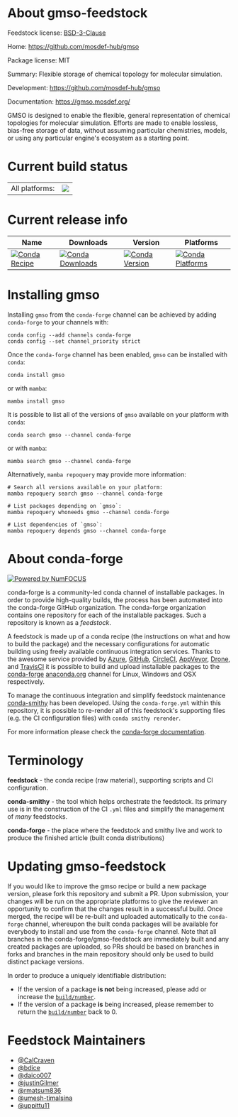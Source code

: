 About gmso-feedstock
====================

Feedstock license: [BSD-3-Clause](https://github.com/conda-forge/gmso-feedstock/blob/main/LICENSE.txt)

Home: https://github.com/mosdef-hub/gmso

Package license: MIT

Summary: Flexible storage of chemical topology for molecular simulation.

Development: https://github.com/mosdef-hub/gmso

Documentation: https://gmso.mosdef.org/

GMSO is designed to enable the flexible, general representation of chemical
topologies for molecular simulation. Efforts are made to enable lossless,
bias-free storage of data, without assuming particular chemistries, models,
or using any particular engine's ecosystem as a starting point.


Current build status
====================


<table><tr><td>All platforms:</td>
    <td>
      <a href="https://dev.azure.com/conda-forge/feedstock-builds/_build/latest?definitionId=10982&branchName=main">
        <img src="https://dev.azure.com/conda-forge/feedstock-builds/_apis/build/status/gmso-feedstock?branchName=main">
      </a>
    </td>
  </tr>
</table>

Current release info
====================

| Name | Downloads | Version | Platforms |
| --- | --- | --- | --- |
| [![Conda Recipe](https://img.shields.io/badge/recipe-gmso-green.svg)](https://anaconda.org/conda-forge/gmso) | [![Conda Downloads](https://img.shields.io/conda/dn/conda-forge/gmso.svg)](https://anaconda.org/conda-forge/gmso) | [![Conda Version](https://img.shields.io/conda/vn/conda-forge/gmso.svg)](https://anaconda.org/conda-forge/gmso) | [![Conda Platforms](https://img.shields.io/conda/pn/conda-forge/gmso.svg)](https://anaconda.org/conda-forge/gmso) |

Installing gmso
===============

Installing `gmso` from the `conda-forge` channel can be achieved by adding `conda-forge` to your channels with:

```
conda config --add channels conda-forge
conda config --set channel_priority strict
```

Once the `conda-forge` channel has been enabled, `gmso` can be installed with `conda`:

```
conda install gmso
```

or with `mamba`:

```
mamba install gmso
```

It is possible to list all of the versions of `gmso` available on your platform with `conda`:

```
conda search gmso --channel conda-forge
```

or with `mamba`:

```
mamba search gmso --channel conda-forge
```

Alternatively, `mamba repoquery` may provide more information:

```
# Search all versions available on your platform:
mamba repoquery search gmso --channel conda-forge

# List packages depending on `gmso`:
mamba repoquery whoneeds gmso --channel conda-forge

# List dependencies of `gmso`:
mamba repoquery depends gmso --channel conda-forge
```


About conda-forge
=================

[![Powered by
NumFOCUS](https://img.shields.io/badge/powered%20by-NumFOCUS-orange.svg?style=flat&colorA=E1523D&colorB=007D8A)](https://numfocus.org)

conda-forge is a community-led conda channel of installable packages.
In order to provide high-quality builds, the process has been automated into the
conda-forge GitHub organization. The conda-forge organization contains one repository
for each of the installable packages. Such a repository is known as a *feedstock*.

A feedstock is made up of a conda recipe (the instructions on what and how to build
the package) and the necessary configurations for automatic building using freely
available continuous integration services. Thanks to the awesome service provided by
[Azure](https://azure.microsoft.com/en-us/services/devops/), [GitHub](https://github.com/),
[CircleCI](https://circleci.com/), [AppVeyor](https://www.appveyor.com/),
[Drone](https://cloud.drone.io/welcome), and [TravisCI](https://travis-ci.com/)
it is possible to build and upload installable packages to the
[conda-forge](https://anaconda.org/conda-forge) [anaconda.org](https://anaconda.org/)
channel for Linux, Windows and OSX respectively.

To manage the continuous integration and simplify feedstock maintenance
[conda-smithy](https://github.com/conda-forge/conda-smithy) has been developed.
Using the ``conda-forge.yml`` within this repository, it is possible to re-render all of
this feedstock's supporting files (e.g. the CI configuration files) with ``conda smithy rerender``.

For more information please check the [conda-forge documentation](https://conda-forge.org/docs/).

Terminology
===========

**feedstock** - the conda recipe (raw material), supporting scripts and CI configuration.

**conda-smithy** - the tool which helps orchestrate the feedstock.
                   Its primary use is in the construction of the CI ``.yml`` files
                   and simplify the management of *many* feedstocks.

**conda-forge** - the place where the feedstock and smithy live and work to
                  produce the finished article (built conda distributions)


Updating gmso-feedstock
=======================

If you would like to improve the gmso recipe or build a new
package version, please fork this repository and submit a PR. Upon submission,
your changes will be run on the appropriate platforms to give the reviewer an
opportunity to confirm that the changes result in a successful build. Once
merged, the recipe will be re-built and uploaded automatically to the
`conda-forge` channel, whereupon the built conda packages will be available for
everybody to install and use from the `conda-forge` channel.
Note that all branches in the conda-forge/gmso-feedstock are
immediately built and any created packages are uploaded, so PRs should be based
on branches in forks and branches in the main repository should only be used to
build distinct package versions.

In order to produce a uniquely identifiable distribution:
 * If the version of a package **is not** being increased, please add or increase
   the [``build/number``](https://docs.conda.io/projects/conda-build/en/latest/resources/define-metadata.html#build-number-and-string).
 * If the version of a package **is** being increased, please remember to return
   the [``build/number``](https://docs.conda.io/projects/conda-build/en/latest/resources/define-metadata.html#build-number-and-string)
   back to 0.

Feedstock Maintainers
=====================

* [@CalCraven](https://github.com/CalCraven/)
* [@bdice](https://github.com/bdice/)
* [@daico007](https://github.com/daico007/)
* [@justinGilmer](https://github.com/justinGilmer/)
* [@rmatsum836](https://github.com/rmatsum836/)
* [@umesh-timalsina](https://github.com/umesh-timalsina/)
* [@uppittu11](https://github.com/uppittu11/)

